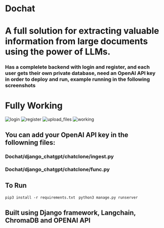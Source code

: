 # Dochat
# A full solution for extracting valuable information from large documents using the power of LLMs.
### Has a complelete backend with login and register, and each user gets their own private database, need an OpenAI API key in order to deploy and run, example running in the following screenshots
# Fully Working
![login](https://github.com/AmoghKondapalli/Dochat/assets/90903421/a54b0dcb-b343-4aa0-99c0-59e43f5f75d9)
![register](https://github.com/AmoghKondapalli/Dochat/assets/90903421/f83b6c01-6954-4b9c-9026-462d276eb029)
![upload_files](https://github.com/AmoghKondapalli/Dochat/assets/90903421/24ea3af0-9797-4ed6-86a9-3ef06ab38d73)
![working](https://github.com/AmoghKondapalli/Dochat/assets/90903421/ff62659d-b284-481a-afe5-666bb10d16cf)
## You can add your OpenAI API key in the followning files:
### Dochat/django_chatgpt/chatclone/ingest.py
### Dochat/django_chatgpt/chatclone/func.py
## To Run
```pip3 install -r requirements.txt```
``` python3 manage.py runserver```
## Built using Django framework, Langchain, ChromaDB and OPENAI API
